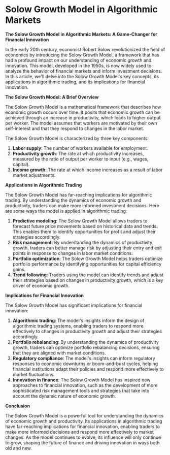# Solow Growth Model in Algorithmic Markets

**The Solow Growth Model in Algorithmic Markets: A Game-Changer for Financial Innovation**

In the early 20th century, economist Robert Solow revolutionized the field of economics by introducing the Solow Growth Model, a framework that has had a profound impact on our understanding of economic growth and innovation. This model, developed in the 1950s, is now widely used to analyze the behavior of financial markets and inform investment decisions. In this article, we'll delve into the Solow Growth Model's key concepts, its applications in algorithmic trading, and its implications for financial innovation.

**The Solow Growth Model: A Brief Overview**

The Solow Growth Model is a mathematical framework that describes how economic growth occurs over time. It posits that economic growth can be achieved through an increase in productivity, which leads to higher output per worker. The model assumes that workers are motivated by their own self-interest and that they respond to changes in the labor market.

The Solow Growth Model is characterized by three key components:

1. **Labor supply**: The number of workers available for employment.
2. **Productivity growth**: The rate at which productivity increases, measured by the ratio of output per worker to input (e.g., wages, capital).
3. **Income growth**: The rate at which income increases as a result of labor market adjustments.

**Applications in Algorithmic Trading**

The Solow Growth Model has far-reaching implications for algorithmic trading. By understanding the dynamics of economic growth and productivity, traders can make more informed investment decisions. Here are some ways the model is applied in algorithmic trading:

1. **Predictive modeling**: The Solow Growth Model allows traders to forecast future price movements based on historical data and trends. This enables them to identify opportunities for profit and adjust their strategies accordingly.
2. **Risk management**: By understanding the dynamics of productivity growth, traders can better manage risk by adjusting their entry and exit points in response to changes in labor market conditions.
3. **Portfolio optimization**: The Solow Growth Model helps traders optimize portfolio performance by identifying opportunities for capital efficiency gains.
4. **Trend following**: Traders using the model can identify trends and adjust their strategies based on changes in productivity growth, which is a key driver of economic growth.

**Implications for Financial Innovation**

The Solow Growth Model has significant implications for financial innovation:

1. **Algorithmic trading**: The model's insights inform the design of algorithmic trading systems, enabling traders to respond more effectively to changes in productivity growth and adjust their strategies accordingly.
2. **Portfolio rebalancing**: By understanding the dynamics of productivity growth, traders can optimize portfolio rebalancing decisions, ensuring that they are aligned with market conditions.
3. **Regulatory compliance**: The model's insights can inform regulatory responses to economic downturns or boom-and-bust cycles, helping financial institutions adapt their policies and respond more effectively to market fluctuations.
4. **Innovation in finance**: The Solow Growth Model has inspired new approaches to financial innovation, such as the development of more sophisticated risk management tools and strategies that take into account the dynamic nature of economic growth.

**Conclusion**

The Solow Growth Model is a powerful tool for understanding the dynamics of economic growth and productivity. Its applications in algorithmic trading have far-reaching implications for financial innovation, enabling traders to make more informed decisions and respond more effectively to market changes. As the model continues to evolve, its influence will only continue to grow, shaping the future of finance and driving innovation in ways both old and new.
